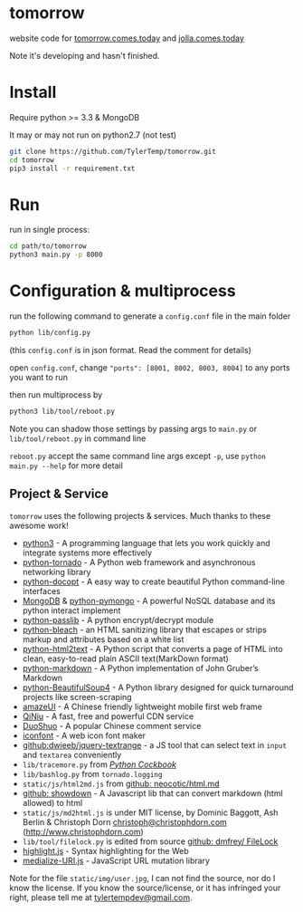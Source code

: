 # tomorrow

website code for [tomorrow.comes.today](http://tomorrow.comes.today) and [jolla.comes.today](http://jolla.comes.today)

Note it's developing and hasn't finished.

# Install

Require python >= 3.3 & MongoDB

It may or may not run on python2.7 (not test)

```bash
git clone https://github.com/TylerTemp/tomorrow.git
cd tomorrow
pip3 install -r requirement.txt
```

# Run

run in single process:

```bash
cd path/to/tomorrow
python3 main.py -p 8000
```

# Configuration & multiprocess

run the following command to generate a `config.conf` file in the main folder

```bash
python lib/config.py
```

(this `config.conf` is in json format. Read the comment for details)

open `config.conf`, change `"ports": [8001, 8002, 8003, 8004]` to
any ports you want to run

then run multiprocess by

```bash
python3 lib/tool/reboot.py
```

Note you can shadow those settings by passing args to `main.py` or `lib/tool/reboot.py` in command line

`reboot.py` accept the same command line args except `-p`,
use `python main.py --help` for more detail

## Project & Service

`tomorrow` uses the following projects & services. Much thanks to these awesome work!

* [python3](http://python.org) - A programming language that lets you work quickly and integrate systems more effectively
* [python-tornado](http://www.tornadoweb.org/en/stable/) - A Python web framework and asynchronous networking library
* [python-docopt](https://github.com/docopt/docopt) - A easy way to create beautiful Python command-line interfaces
* [MongoDB](https://www.mongodb.org/) & [python-pymongo](https://api.mongodb.org/python/current/) - A powerful NoSQL database and its python interact implement
* [python-passlib](https://bitbucket.org/ecollins/passlib) - A python encrypt/decrypt module
* [python-bleach](https://github.com/jsocol/bleach) - an HTML sanitizing library that escapes or strips markup and attributes based on a white list
* [python-html2text](https://github.com/aaronsw/html2text) - A Python script that converts a page of HTML into clean, easy-to-read plain ASCII text(MarkDown format)
* [python-markdown](https://pythonhosted.org/Markdown/) - A Python implementation of John Gruber’s Markdown
* [python-BeautifulSoup4](http://www.crummy.com/software/BeautifulSoup/bs4/) - A Python library designed for quick turnaround projects like screen-scraping
* [amazeUI](http://amazeui.org/) - A Chinese friendly lightweight mobile first web frame
* [QiNiu](http://qiniu.com) - A fast, free and powerful CDN service
* [DuoShuo](http://duoshuo.com) - A popular Chinese comment service
* [iconfont](http://www.iconfont.cn) - A web icon font maker
* [github:dwieeb/jquery-textrange](https://github.com/dwieeb/jquery-textrange) - a JS tool that can select text in `input` and `textarea` conveniently
* `lib/tracemore.py` from [*Python Cockbook*](http://www.amazon.com/Python-Cookbook-Third-David-Beazley/dp/1449340377/ref=sr_1_1?ie=UTF8&qid=1430528366&sr=8-1&keywords=python+cookbook)
* `lib/bashlog.py` from `tornado.logging`
* `static/js/html2md.js` from [github: neocotic/html.md](https://github.com/neocotic/html.md)
* [github: showdown](https://github.com/showdownjs/showdown) -  A Javascript
  lib that can convert markdown (html allowed) to html
* `static/js/md2html.js` is under MIT license, by Dominic Baggott, Ash Berlin & Christoph Dorn <christoph@christophdorn.com> (http://www.christophdorn.com)
* `lib/tool/filelock.py` is edited from source [github: dmfrey/ FileLock](https://github.com/dmfrey/FileLock)
* [highlight.js](https://highlightjs.org/) - Syntax highlighting for the Web
* [medialize-URI.js](https://github.com/medialize/URI.js) - JavaScript URL mutation library

Note for the file `static/img/user.jpg`, I can not find the source, nor do I know the license. If you know the source/license, or it has infringed your right, please tell me at <tylertempdev@gmail.com>.

